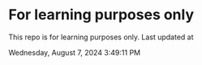 # For learning purposes only
This repo is for learning purposes only.
Last updated at

Wednesday, August 7, 2024 3:49:11 PM

